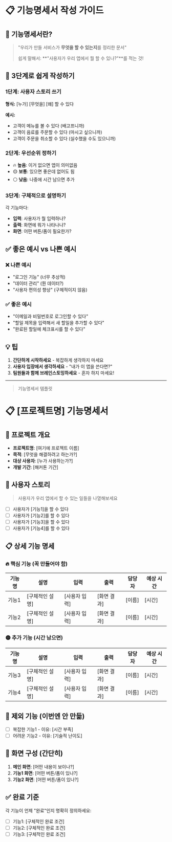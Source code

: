 # 📋 기능명세서 작성 가이드

## 🎯 기능명세서란?
> "우리가 만들 서비스가 **무엇을 할 수 있는지**를 정리한 문서"
> 
> 쉽게 말해서: **"사용자가 우리 앱에서 뭘 할 수 있나?"**를 적는 것!

## 📝 3단계로 쉽게 작성하기

### 1단계: 사용자 스토리 쓰기
**형식:** [누가] [무엇을] [왜] 할 수 있다

**예시:**
- 고객이 메뉴를 볼 수 있다 (배고프니까)
- 고객이 음료를 주문할 수 있다 (마시고 싶으니까)
- 고객이 주문을 취소할 수 있다 (실수했을 수도 있으니까)

### 2단계: 우선순위 정하기
- 🔥 **높음**: 이거 없으면 앱이 의미없음
- 🟡 **보통**: 있으면 좋은데 없어도 됨
- ⚪ **낮음**: 나중에 시간 남으면 추가

### 3단계: 구체적으로 설명하기
각 기능마다:
- **입력**: 사용자가 뭘 입력하나?
- **출력**: 화면에 뭐가 나타나나?
- **화면**: 어떤 버튼/폼이 필요한가?

## ✅ 좋은 예시 vs 나쁜 예시

### ❌ 나쁜 예시
- "로그인 기능" (너무 추상적)
- "데이터 관리" (뭔 데이터?)
- "사용자 편의성 향상" (구체적이지 않음)

### ✅ 좋은 예시
- "이메일과 비밀번호로 로그인할 수 있다"
- "할일 제목을 입력해서 새 할일을 추가할 수 있다"
- "완료된 할일에 체크표시를 할 수 있다"

## 💡 팁
1. **간단하게 시작하세요** - 복잡하게 생각하지 마세요
2. **사용자 입장에서 생각하세요** - "내가 이 앱을 쓴다면?"
3. **팀원들과 함께 브레인스토밍하세요** - 혼자 하지 마세요!

*** 

> 기능명세서 템플릿

# 📋 [프로젝트명] 기능명세서

## 🎯 프로젝트 개요
- **프로젝트명**: [여기에 프로젝트 이름]
- **목적**: [무엇을 해결하려고 하는가?]
- **대상 사용자**: [누가 사용하는가?]
- **개발 기간**: [해커톤 기간]

## 👤 사용자 스토리
> 사용자가 우리 앱에서 할 수 있는 일들을 나열해보세요

- [ ] 사용자가 [기능1]을 할 수 있다
- [ ] 사용자가 [기능2]를 할 수 있다  
- [ ] 사용자가 [기능3]을 할 수 있다
- [ ] 사용자가 [기능4]를 할 수 있다

## 📋 상세 기능 명세

### 🔥 핵심 기능 (꼭 만들어야 함)

| 기능명 | 설명 | 입력 | 출력 | 담당자 | 예상 시간 |
|--------|------|------|------|--------|----------|
| 기능1 | [구체적인 설명] | [사용자 입력] | [화면 결과] | [이름] | [시간] |
| 기능2 | [구체적인 설명] | [사용자 입력] | [화면 결과] | [이름] | [시간] |

### 🟡 추가 기능 (시간 남으면)

| 기능명 | 설명 | 입력 | 출력 | 담당자 | 예상 시간 |
|--------|------|------|------|--------|----------|
| 기능3 | [구체적인 설명] | [사용자 입력] | [화면 결과] | [이름] | [시간] |
| 기능4 | [구체적인 설명] | [사용자 입력] | [화면 결과] | [이름] | [시간] |

## 🚫 제외 기능 (이번엔 안 만듦)
- [ ] 복잡한 기능1 - 이유: [시간 부족]
- [ ] 어려운 기능2 - 이유: [기술적 난이도]

## 📱 화면 구성 (간단히)
1. **메인 화면**: [어떤 내용이 보이나?]
2. **기능1 화면**: [어떤 버튼/폼이 있나?]
3. **기능2 화면**: [어떤 버튼/폼이 있나?]

## ✅ 완료 기준
각 기능이 언제 "완료"인지 명확히 정의하세요:
- [ ] 기능1: [구체적인 완료 조건]
- [ ] 기능2: [구체적인 완료 조건]
- [ ] 기능3: [구체적인 완료 조건]
